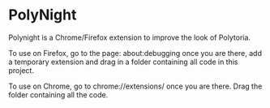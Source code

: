 # PolyNight
Polynight is a Chrome/Firefox extension to improve the look of Polytoria.

To use on Firefox, go to the page: about:debugging
once you are there, add a temporary extension and drag in a folder containing all code in this project.

To use on Chrome, go to chrome://extensions/
once you are there. Drag the folder containing all the code.

